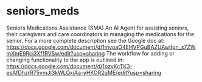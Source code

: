 # seniors_meds
Seniors Medications Assistance (SMA)
An AI Agent for assisting seniors, their caregivers and care coordinators in managing the medications for the senior.
For a more complete description see the Google doc at: https://docs.google.com/document/d/1myoaO4EHVPGuBAZUAwtIpn_x7ZWmXmE9Rci3Xf1RVSw/edit?usp=sharing
The workflow for adding or changing functionality to the app is outlined in: https://docs.google.com/document/d/1pzvKcTK3-esAfDhzrR75vmJI3kWLQxiAa-yHKOR2qME/edit?usp=sharing
